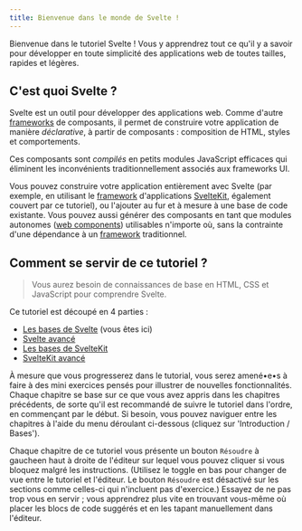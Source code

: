 ```yaml
---
title: Bienvenue dans le monde de Svelte !
---
```


Bienvenue dans le tutoriel Svelte ! Vous y apprendrez tout ce qu'il y a savoir pour développer en toute simplicité des applications web de toutes tailles, rapides et légères.

<!-- Vous pouvez aussi consulter la [documentation de l'API](SVELTE_SITE_URL/docs) ainsi que les [exemples](SVELTE_SITE_URL/examples), ou — si vous êtes pressé•e•s de jouer sur votre machine en local — vous pouvez [créer un projet de base en 60 secondes avec `npm init svelte`](SVELTE_SITE_URL/docs/introduction#start-a-new-project). -->

## C'est quoi Svelte ?

Svelte est un outil pour développer des applications web. Comme d'autre <span class="vo">[frameworks](SVELTE_SITE_URL/docs/web#framework)</span> de composants, il permet de construire votre application de manière _déclarative_, à partir de composants : composition de HTML, styles et comportements.

Ces composants sont _compilés_ en petits modules JavaScript efficaces qui éliminent les inconvénients traditionnellement associés aux frameworks UI.

Vous pouvez construire votre application entièrement avec Svelte (par exemple, en utilisant le <span class="vo">[framework](SVELTE_SITE_URL/docs/web#framework)</span> d'applications [SvelteKit](https://kit.svelte.dev), également couvert par ce tutoriel), ou l'ajouter au fur et à mesure à une base de code existante. Vous pouvez aussi générer des composants en tant que modules autonomes (<span class="vo">[web components](SVELTE_SITE_URL/docs/web#web-component)</span>) utilisables n'importe où, sans la contrainte d'une dépendance à un <span class="vo">[framework](SVELTE_SITE_URL/docs/web#framework)</span> traditionnel.

## Comment se servir de ce tutoriel ?

> Vous aurez besoin de connaissances de base en HTML, CSS et JavaScript pour comprendre Svelte.

Ce tutoriel est découpé en 4 parties :

- [Les bases de Svelte](/tutorial/welcome-to-svelte) (vous êtes ici)
- [Svelte avancé](/tutorial/tweens)
- [Les bases de SvelteKit](/tutorial/introducing-sveltekit)
- [SvelteKit avancé](/tutorial/optional-params)

À mesure que vous progresserez dans le tutorial, vous serez amené•e•s à faire à des mini exercices pensés pour illustrer de nouvelles fonctionnalités. Chaque chapitre se base sur ce que vous avez appris dans les chapitres précédents, de sorte qu'il est recommandé de suivre le tutoriel dans l'ordre, en commençant par le début. Si besoin, vous pouvez naviguer entre les chapitres à l'aide du menu déroulant ci-dessous (cliquez sur 'Introduction / Bases').

Chaque chapitre de ce tutoriel vous présente un bouton `Résoudre` <span class="desktop">à gauche</span><span class="mobile">en haut à droite</span> de l'éditeur sur lequel vous pouvez cliquer si vous bloquez malgré les instructions. (<span class="mobile">Utilisez le toggle en bas pour changer de vue entre le tutoriel et l'éditeur. </span>Le bouton `Résoudre` est désactivé sur les sections comme celles-ci qui n'incluent pas d'exercice.) Essayez de ne pas trop vous en servir ; vous apprendrez plus vite en trouvant vous-même où placer les blocs de code suggérés et en les tapant manuellement dans l'éditeur.
